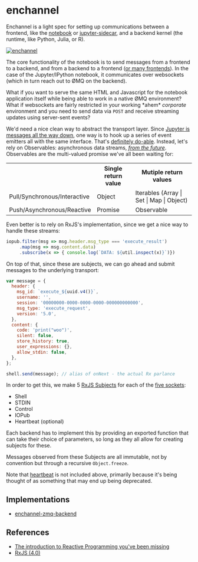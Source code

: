 # enchannel

Enchannel is a light spec for setting up communications between a frontend, like the [notebook](https://github.com/jupyter/notebook) or [jupyter-sidecar](https://github.com/nteract/jupyter-sidecar), and a backend kernel (the runtime, like Python, Julia, or R).

[![enchannel](https://cloud.githubusercontent.com/assets/836375/12282043/b19bb16e-b960-11e5-8661-ce2111ec0417.png)](https://cloud.githubusercontent.com/assets/836375/12282043/b19bb16e-b960-11e5-8661-ce2111ec0417.png)

The core functionality of the notebook is to send messages from a frontend to a backend, and from a backend to a frontend ([or many frontends](https://github.com/nteract/jupyter-sidecar)). In the case of the Jupyter/IPython notebook, it communicates over websockets (which in turn reach out to ØMQ on the backend).

What if you want to serve the same HTML and Javascript for the notebook application itself while being able to work in a native ØMQ environment? What if websockets are fairly restricted in your working \*ahem\* *corporate* environment and you need to send data via `POST` and receive streaming updates using server-sent events?

We'd need a nice clean way to abstract the transport layer. Since [Jupyter is messages all the way down](http://jupyter-client.readthedocs.org/en/latest/messaging.html), one way is to hook up a series of event emitters all with the same interface. That's [definitely do-able](https://github.com/nteract/jupyter-transport-wrapper). Instead, let's rely on Observables: asynchronous data streams, [*from the future*](https://zenparsing.github.io/es-observable/). Observables are the multi-valued promise we've all been waiting for:

<table>
   <th></th><th>Single return value</th><th>Mutiple return values</th>
   <tr>
      <td>Pull/Synchronous/Interactive</td>
      <td>Object</td>
      <td>Iterables (Array | Set | Map | Object)</td>
   </tr>
   <tr>
      <td>Push/Asynchronous/Reactive</td>
      <td>Promise</td>
      <td>Observable</td>
   </tr>
</table>

Even better is to rely on RxJS's implementation, since we get a nice way to handle these streams:

```javascript
iopub.filter(msg => msg.header.msg_type === 'execute_result')
     .map(msg => msg.content.data)
     .subscribe(x => { console.log(`DATA: ${util.inspect(x)}`)})
```

On top of that, since these are subjects, we can go ahead and submit messages to the underlying transport:

```javascript
var message = {
  header: {
    msg_id: `execute_${uuid.v4()}`,
    username: '',
    session: '00000000-0000-0000-0000-000000000000',
    msg_type: 'execute_request',
    version: '5.0',
  },
  content: {
    code: 'print("woo")',
    silent: false,
    store_history: true,
    user_expressions: {},
    allow_stdin: false,
  },
};

shell.send(message); // alias of onNext - the actual Rx parlance
```

In order to get this, we make 5 [RxJS Subjects](https://github.com/Reactive-Extensions/RxJS/blob/master/doc/gettingstarted/subjects.md) for each of the [five sockets](http://jupyter-client.readthedocs.org/en/latest/messaging.html):

* Shell
* STDIN
* Control
* IOPub
* Heartbeat (optional)

Each backend has to implement this by providing an exported function that can take their choice of parameters, so long as they all allow for creating subjects for these.

Messages observed from these Subjects are all immutable, not by convention but through a recursive `Object.freeze`. 

Note that [heartbeat](http://jupyter-client.readthedocs.org/en/latest/messaging.html#heartbeat-for-kernels) is not included above, primarily because it's being thought of as something that may end up being deprecated.

## Implementations

* [enchannel-zmq-backend](https://github.com/nteract/enchannel-zmq-backend)

## References

* [The introduction to Reactive Programming you've been missing](https://gist.github.com/staltz/868e7e9bc2a7b8c1f754)
* [RxJS (4.0)](https://github.com/Reactive-Extensions/RxJS)
